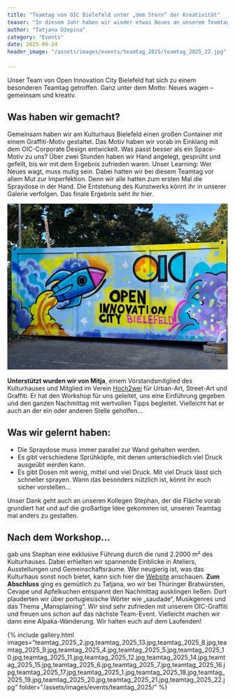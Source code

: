 ```yaml
---
title: "Teamtag von OIC Bielefeld unter „dem Stern“ der Kreativität"
teaser: "In diesem Jahr haben wir wieder etwas Neues an unserem Teamtag ausprobiert. Hier sind ein paar Impressionen."
author: "Tatjana Džepina"
category: "Events"
date: 2025-09-24
header_image: "/assets/images/events/teamtag_2025/teamtag_2025_22.jpg" 

---
```

Unser Team von Open Innovation City Bielefeld hat sich zu einem besonderen Teamtag getroffen. Ganz unter dem Motto: Neues wagen – gemeinsam und kreativ.

## Was haben wir gemacht?
Gemeinsam haben wir am Kulturhaus Bielefeld einen großen Container mit einem Graffiti-Motiv gestaltet. Das Motiv haben wir vorab im Einklang mit dem OIC-Corporate Design entwickelt. Was passt besser als ein Space-Motiv zu uns?
Über zwei Stunden haben wir Hand angelegt, gesprüht und gefeilt, bis wir mit dem Ergebnis zufrieden waren. Unser Learning: Wer Neues wagt, muss mutig sein. Dabei hatten wir bei diesem Teamtag vor allem Mut zur Imperfektion. Denn wir alle hatten zum ersten Mal die Spraydose in der Hand.
Die Entstehung des Kunstwerks könnt ihr in unserer Galerie verfolgen. Das finale Ergebnis seht ihr hier.

![Ein Graffiti-Bild ist auf einem Container zu sehen. Darauf sieht man eine Rakete, die ins All fliegt. Daneben steht OIC Open Innovation City Bielefeld](/assets/images/events/teamtag_2025/teamtag_2025_23.jpg)

**Unterstützt wurden wir von Mitja**, einem Vorstandsmitglied des Kulturhauses und Mitglied im Verein [Hoch2wei](https://kulturhaus-ostblock.de/shortcuts/workshops/community-graffiti-workshop/) für Urban-Art, Street-Art und Graffiti. Er hat den Workshop für uns geleitet, uns eine Einführung gegeben und den ganzen Nachmittag mit wertvollen Tipps begleitet. Vielleicht hat er auch an der ein oder anderen Stelle geholfen...

## Was wir gelernt haben:
* Die Spraydose muss immer parallel zur Wand gehalten werden.
* Es gibt verschiedene Sprühköpfe, mit denen unterschiedlich viel Druck ausgeübt werden kann.
* Es gibt Dosen mit wenig, mittel und viel Druck. Mit viel Druck lässt sich schneller sprayen. Wann das besonders nützlich ist, könnt ihr euch sicher vorstellen…
  
Unser Dank geht auch an unseren Kollegen Stephan, der die Fläche vorab grundiert hat und auf die großartige Idee gekommen ist, unseren Teamtag mal anders zu gestalten.

## Nach dem Workshop...
gab uns Stephan eine exklusive Führung durch die rund 2.2000 m² des Kulturhauses. Dabei erhielten wir spannende Einblicke in Ateliers, Ausstellungen und Gemeinschaftsräume. Wer neugierig ist, was das Kulturhaus sonst noch bietet, kann sich hier die [Website](https://kulturhaus-ostblock.de/) anschauen.
**Zum Abschluss** ging es gemütlich zu Tatjana, wo wir bei Thüringer Bratwürsten, Ćevape und Apfelkuchen entspannt den Nachmittag ausklingen ließen. Dort plauderten wir über portugiesische Wörter wie „saudade“, Musikgenres und das Thema „Mansplaining“.
Wir sind sehr zufrieden mit unserem OIC-Graffiti und freuen uns schon auf das nächste Team-Event. Vielleicht machen wir dann eine Alpaka-Wanderung. Wir halten euch auf dem Laufenden!


{% include gallery.html 
   images="teamtag_2025_2.jpg,teamtag_2025_13.jpg,teamtag_2025_8.jpg,teamtag_2025_9.jpg,teamtag_2025_4.jpg,teamtag_2025_5.jpg,teamtag_2025_10.jpg,teamtag_2025_11.jpg,teamtag_2025_12.jpg,teamtag_2025_14.jpg,teamtag_2025_15.jpg,teamtag_2025_6.jpg,teamtag_2025_7.jpg,teamtag_2025_16.jpg,teamtag_2025_17.jpg,teamtag_2025_1.jpg,teamtag_2025_18.jpg,teamtag_2025_19.jpg,teamtag_2025_20.jpg,teamtag_2025_21.jpg,teamtag_2025_22.jpg" folder="/assets/images/events/teamtag_2025/" %}

